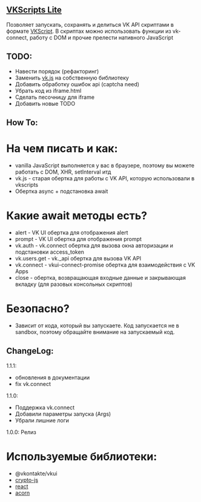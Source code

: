 ## [VKScripts Lite](https://vk.com/app6979558)

Позволяет запускать, сохранять и делиться VK API скриптами в формате [VKScript](https://vk.com/dev/execute).
В скриптах можно использовать функции из vk-connect, работу с DOM и прочие прелести нативного JavaScript

## TODO:
- Навести порядок (рефакторинг)
- Заменить [vk.js](https://vkscripts.ru/js/vk.js) на собственную библиотеку
- Добавить обработку ошибок api (captcha need)
- Убрать код из iframe.html
- Сделать песочницу для iframe
- Добавить новые TODO

## How To:
# На чем писать и как:
- vanilla JavaScript выполняется у вас в браузере, поэтому вы можете работать с DOM, XHR, setInterval итд
- vk.js - старая обертка для работы с VK API, которую использовали в vkscripts
- Обертка async + подстановка await

# Какие await методы есть?
- alert - VK UI обертка для отображения alert
- prompt - VK UI обертка для отображения prompt
- vk.auth - vk.connect обертка для вызова окна авторизации и подстановки access_token
- vk.users.get - vk._api обертка для вызова VK API
- vk.connect - vkui-connect-promise обертка для взаимодействия с VK Apps
- close - обертка, возвращающая входные данные и закрывающая вкладку (для разовых консольных скриптов)

# Безопасно?
- Зависит от кода, который вы запускаете. Код запускается не в sandbox, поэтому обращайте внимание на запускаемый код.

## ChangeLog:
1.1.1:
- обновления в документации
- fix vk.connect

1.1.0:
- Поддержка vk.connect
- Добавили параметры запуска (Args)
- Убрали лишние логи

1.0.0: Релиз

# Используемые библиотеки:
- @vkontakte/vkui
- [crypto-js](https://github.com/brix/crypto-js)
- [react](https://github.com/facebook/react)
- [acorn](https://github.com/acornjs/acorn)

